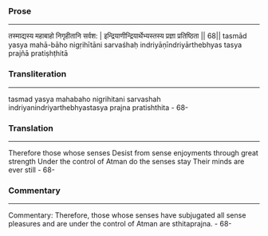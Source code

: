### Prose 
 --- 
तस्माद्यस्य महाबाहो निगृहीतानि सर्वश: |
इन्द्रियाणीन्द्रियार्थेभ्यस्तस्य प्रज्ञा प्रतिष्ठिता || 68||
tasmād yasya mahā-bāho nigṛihītāni sarvaśhaḥ
indriyāṇīndriyārthebhyas tasya prajñā pratiṣhṭhitā

### Transliteration 
 --- 
tasmad yasya mahabaho nigrihitani sarvashah indriyanindriyarthebhyastasya prajna pratishthita - 68-

### Translation 
 --- 
Therefore those whose senses Desist from sense enjoyments through great strength Under the control of Atman do the senses stay Their minds are ever still - 68-

### Commentary 
 --- 
Commentary: Therefore, those whose senses have subjugated all sense pleasures and are under the control of Atman are sthitaprajna. - 68-
